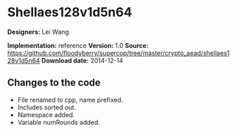 # Shellaes128v1d5n64

**Designers:** Lei Wang

**Implementation:** reference
**Version:** 1.0
**Source:** https://github.com/floodyberry/supercop/tree/master/crypto_aead/shellaes128v1d5n64
**Download date:** 2014-12-14

## Changes to the code

* File renamed to cpp, name prefixed.
* Includes sorted out.
* Namespace added.
* Variable numRounds added.
